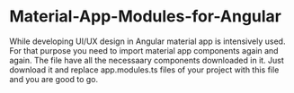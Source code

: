 # Material-App-Modules-for-Angular
While developing UI/UX design in Angular material app is intensively used. For that purpose you need to import material app components again 
and again. The file have all the necessaary components downloaded in it.
Just download it and replace app.modules.ts files of your project with this file and you are good to go.

